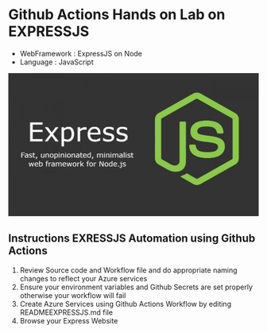 # Github Actions Hands on Lab on EXPRESSJS

- WebFramework : ExpressJS on Node
- Language  : JavaScript

![expressjs](expressjs.png)

## Instructions EXRESSJS Automation using Github Actions

1. Review Source code and Workflow file and do appropriate naming changes to reflect your Azure services
2. Ensure your environment variables and Github Secrets are set properly otherwise your workflow will fail
3. Create Azure Services using Github Actions Workflow by editing READMEEXPRESSJS.md file
4. Browse your Express Website
